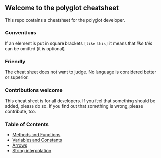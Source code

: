 ## Welcome to the polyglot cheatsheet
This repo contains a cheatsheet for the polyglot developer.

### Conventions
If an element is put in square brackets `[like this]` it means that *like this* can be omitted (it is optional).

### Friendly
The cheat sheet does not want to judge. No language is considered better or superior.

### Contributions welcome
This cheat sheet is for all developers. If you feel that something should be added, please do so. If you find out that something is wrong, please contribute, too.

### Table of Contents
- [Methods and Functions](Methods_and_functions.md)
- [Variables and Constants](Variables_and_Constants.md)
- [Arrows](arrows.md)
- [String interpolation](string_interpolation.md)